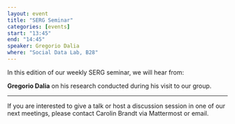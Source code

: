 ```yaml
---
layout: event
title: "SERG Seminar"
categories: [events]
start: "13:45"
end: "14:45"
speaker: Gregorio Dalia
where: "Social Data Lab, B28"
---
```


In this edition of our weekly SERG seminar, we will hear from:

**Gregorio Dalia** on his research conducted during his visit to our group.

---
If you are interested to give a talk or host a discussion session in one of our next meetings, please contact Carolin Brandt via Mattermost or email.
